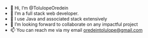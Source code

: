 - 👋 Hi, I’m @TolulopeOredein
- 👀 I’m a full stack web developer.
- 🌱 I use Java and associated stack extensively
- 💞️ I’m looking forward to collaborate on any impactful project
- 📫 You can reach me via my email oredeintolulope@gmail.com

<!---
TolulopeOredein/TolulopeOredein is a ✨ special ✨ repository because its `README.md` (this file) appears on your GitHub profile.
You can click the Preview link to take a look at your changes.
--->
